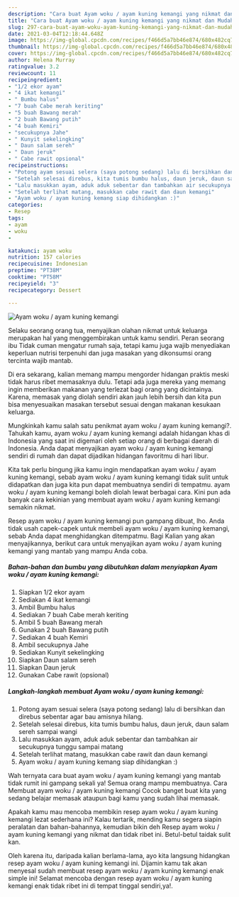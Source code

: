 ```yaml
---
description: "Cara buat Ayam woku / ayam kuning kemangi yang nikmat dan Mudah Dibuat"
title: "Cara buat Ayam woku / ayam kuning kemangi yang nikmat dan Mudah Dibuat"
slug: 297-cara-buat-ayam-woku-ayam-kuning-kemangi-yang-nikmat-dan-mudah-dibuat
date: 2021-03-04T12:18:44.648Z
image: https://img-global.cpcdn.com/recipes/f466d5a7bb46e874/680x482cq70/ayam-woku-ayam-kuning-kemangi-foto-resep-utama.jpg
thumbnail: https://img-global.cpcdn.com/recipes/f466d5a7bb46e874/680x482cq70/ayam-woku-ayam-kuning-kemangi-foto-resep-utama.jpg
cover: https://img-global.cpcdn.com/recipes/f466d5a7bb46e874/680x482cq70/ayam-woku-ayam-kuning-kemangi-foto-resep-utama.jpg
author: Helena Murray
ratingvalue: 3.2
reviewcount: 11
recipeingredient:
- "1/2 ekor ayam"
- "4 ikat kemangi"
- " Bumbu halus"
- "7 buah Cabe merah keriting"
- "5 buah Bawang merah"
- "2 buah Bawang putih"
- "4 buah Kemiri"
- "secukupnya Jahe"
- " Kunyit sekelingking"
- " Daun salam sereh"
- " Daun jeruk"
- " Cabe rawit opsional"
recipeinstructions:
- "Potong ayam sesuai selera (saya potong sedang) lalu di bersihkan dan direbus sebentar agar bau amisnya hilang."
- "Setelah selesai direbus, kita tumis bumbu halus, daun jeruk, daun salam sereh sampai wangi"
- "Lalu masukkan ayam, aduk aduk sebentar dan tambahkan air secukupnya tunggu sampai matang"
- "Setelah terlihat matang, masukkan cabe rawit dan daun kemangi"
- "Ayam woku / ayam kuning kemang siap dihidangkan :)"
categories:
- Resep
tags:
- ayam
- woku
- 

katakunci: ayam woku  
nutrition: 157 calories
recipecuisine: Indonesian
preptime: "PT38M"
cooktime: "PT58M"
recipeyield: "3"
recipecategory: Dessert

---
```



![Ayam woku / ayam kuning kemangi](https://img-global.cpcdn.com/recipes/f466d5a7bb46e874/680x482cq70/ayam-woku-ayam-kuning-kemangi-foto-resep-utama.jpg)

Selaku seorang orang tua, menyajikan olahan nikmat untuk keluarga merupakan hal yang menggembirakan untuk kamu sendiri. Peran seorang ibu Tidak cuman mengatur rumah saja, tetapi kamu juga wajib menyediakan keperluan nutrisi terpenuhi dan juga masakan yang dikonsumsi orang tercinta wajib mantab.

Di era  sekarang, kalian memang mampu mengorder hidangan praktis meski tidak harus ribet memasaknya dulu. Tetapi ada juga mereka yang memang ingin memberikan makanan yang terlezat bagi orang yang dicintainya. Karena, memasak yang diolah sendiri akan jauh lebih bersih dan kita pun bisa menyesuaikan masakan tersebut sesuai dengan makanan kesukaan keluarga. 



Mungkinkah kamu salah satu penikmat ayam woku / ayam kuning kemangi?. Tahukah kamu, ayam woku / ayam kuning kemangi adalah hidangan khas di Indonesia yang saat ini digemari oleh setiap orang di berbagai daerah di Indonesia. Anda dapat menyajikan ayam woku / ayam kuning kemangi sendiri di rumah dan dapat dijadikan hidangan favoritmu di hari libur.

Kita tak perlu bingung jika kamu ingin mendapatkan ayam woku / ayam kuning kemangi, sebab ayam woku / ayam kuning kemangi tidak sulit untuk didapatkan dan juga kita pun dapat membuatnya sendiri di tempatmu. ayam woku / ayam kuning kemangi boleh diolah lewat berbagai cara. Kini pun ada banyak cara kekinian yang membuat ayam woku / ayam kuning kemangi semakin nikmat.

Resep ayam woku / ayam kuning kemangi pun gampang dibuat, lho. Anda tidak usah capek-capek untuk membeli ayam woku / ayam kuning kemangi, sebab Anda dapat menghidangkan ditempatmu. Bagi Kalian yang akan menyajikannya, berikut cara untuk menyajikan ayam woku / ayam kuning kemangi yang mantab yang mampu Anda coba.

<!--inarticleads1-->

##### Bahan-bahan dan bumbu yang dibutuhkan dalam menyiapkan Ayam woku / ayam kuning kemangi:

1. Siapkan 1/2 ekor ayam
1. Sediakan 4 ikat kemangi
1. Ambil  Bumbu halus
1. Sediakan 7 buah Cabe merah keriting
1. Ambil 5 buah Bawang merah
1. Gunakan 2 buah Bawang putih
1. Sediakan 4 buah Kemiri
1. Ambil secukupnya Jahe
1. Sediakan  Kunyit sekelingking
1. Siapkan  Daun salam sereh
1. Siapkan  Daun jeruk
1. Gunakan  Cabe rawit (opsional)




<!--inarticleads2-->

##### Langkah-langkah membuat Ayam woku / ayam kuning kemangi:

1. Potong ayam sesuai selera (saya potong sedang) lalu di bersihkan dan direbus sebentar agar bau amisnya hilang.
1. Setelah selesai direbus, kita tumis bumbu halus, daun jeruk, daun salam sereh sampai wangi
1. Lalu masukkan ayam, aduk aduk sebentar dan tambahkan air secukupnya tunggu sampai matang
1. Setelah terlihat matang, masukkan cabe rawit dan daun kemangi
1. Ayam woku / ayam kuning kemang siap dihidangkan :)




Wah ternyata cara buat ayam woku / ayam kuning kemangi yang mantab tidak rumit ini gampang sekali ya! Semua orang mampu membuatnya. Cara Membuat ayam woku / ayam kuning kemangi Cocok banget buat kita yang sedang belajar memasak ataupun bagi kamu yang sudah lihai memasak.

Apakah kamu mau mencoba membikin resep ayam woku / ayam kuning kemangi lezat sederhana ini? Kalau tertarik, mending kamu segera siapin peralatan dan bahan-bahannya, kemudian bikin deh Resep ayam woku / ayam kuning kemangi yang nikmat dan tidak ribet ini. Betul-betul taidak sulit kan. 

Oleh karena itu, daripada kalian berlama-lama, ayo kita langsung hidangkan resep ayam woku / ayam kuning kemangi ini. Dijamin kamu tak akan menyesal sudah membuat resep ayam woku / ayam kuning kemangi enak simple ini! Selamat mencoba dengan resep ayam woku / ayam kuning kemangi enak tidak ribet ini di tempat tinggal sendiri,ya!.

